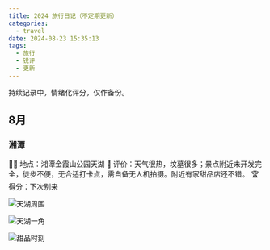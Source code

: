 ```yaml
---
title: 2024 旅行日记（不定期更新）
categories:
  - travel
date: 2024-08-23 15:35:13
tags:
  - 旅行
  - 锐评
  - 更新
---
```

持续记录中，情绪化评分，仅作备份。

## 8月

### 湘潭

🫵🏻 地点：湘潭金霞山公园天湖
🤡 评价：天气很热，坟墓很多；景点附近未开发完全，徒步不便，无合适打卡点，需自备无人机拍摄。附近有家甜品店还不错。
🏆 得分：下次别来

![天湖周围](https://tva1.sinaimg.cn/large/75856a56gy1hsxux1br0wj23402c0e83.jpg)

<!-- more -->

![天湖一角](https://tva1.sinaimg.cn/large/75856a56gy1hsxuxj4vf5j22c03407wk.jpg)

![甜品时刻](https://tva1.sinaimg.cn/large/75856a56gy1hsxvnicrnzj23402c0kjn.jpg)
